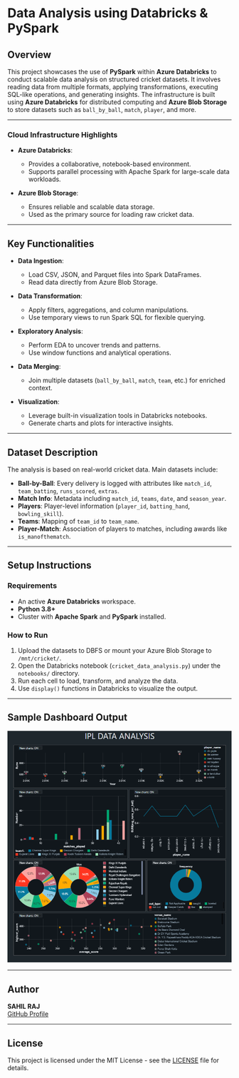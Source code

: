 # Data Analysis using Databricks & PySpark

## Overview
This project showcases the use of **PySpark** within **Azure Databricks** to conduct scalable data analysis on structured cricket datasets. It involves reading data from multiple formats, applying transformations, executing SQL-like operations, and generating insights. The infrastructure is built using **Azure Databricks** for distributed computing and **Azure Blob Storage** to store datasets such as `ball_by_ball`, `match`, `player`, and more.

---

### Cloud Infrastructure Highlights

- **Azure Databricks**:
  - Provides a collaborative, notebook-based environment.
  - Supports parallel processing with Apache Spark for large-scale data workloads.

- **Azure Blob Storage**:
  - Ensures reliable and scalable data storage.
  - Used as the primary source for loading raw cricket data.

---

## Key Functionalities

- **Data Ingestion**:
  - Load CSV, JSON, and Parquet files into Spark DataFrames.
  - Read data directly from Azure Blob Storage.

- **Data Transformation**:
  - Apply filters, aggregations, and column manipulations.
  - Use temporary views to run Spark SQL for flexible querying.

- **Exploratory Analysis**:
  - Perform EDA to uncover trends and patterns.
  - Use window functions and analytical operations.

- **Data Merging**:
  - Join multiple datasets (`ball_by_ball`, `match`, `team`, etc.) for enriched context.

- **Visualization**:
  - Leverage built-in visualization tools in Databricks notebooks.
  - Generate charts and plots for interactive insights.

---

## Dataset Description

The analysis is based on real-world cricket data. Main datasets include:

- **Ball-by-Ball**: Every delivery is logged with attributes like `match_id`, `team_batting`, `runs_scored`, `extras`.
- **Match Info**: Metadata including `match_id`, `teams`, `date`, and `season_year`.
- **Players**: Player-level information (`player_id`, `batting_hand`, `bowling_skill`).
- **Teams**: Mapping of `team_id` to `team_name`.
- **Player-Match**: Association of players to matches, including awards like `is_manofthematch`.

---

## Setup Instructions

### Requirements

- An active **Azure Databricks** workspace.
- **Python 3.8+**
- Cluster with **Apache Spark** and **PySpark** installed.

### How to Run

1. Upload the datasets to DBFS or mount your Azure Blob Storage to `/mnt/cricket/`.
2. Open the Databricks notebook (`cricket_data_analysis.py`) under the `notebooks/` directory.
3. Run each cell to load, transform, and analyze the data.
4. Use `display()` functions in Databricks to visualize the output.

---

## Sample Dashboard Output

![Dashboard Screenshot](image.png)

---

## Author

**SAHIL RAJ**  
[GitHub Profile](https://github.com/Sahil28517)  


---

## License

This project is licensed under the MIT License - see the [LICENSE](LICENSE) file for details.




